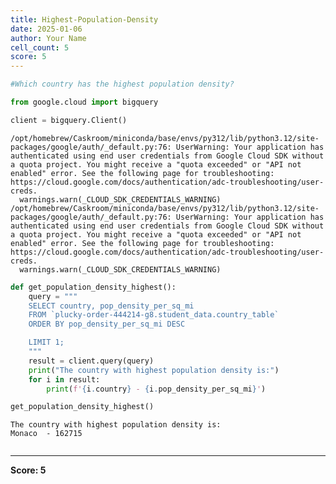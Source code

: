 ```yaml
---
title: Highest-Population-Density
date: 2025-01-06
author: Your Name
cell_count: 5
score: 5
---
```


```python
#Which country has the highest population density?
```


```python
from google.cloud import bigquery
```


```python
client = bigquery.Client()
```

    /opt/homebrew/Caskroom/miniconda/base/envs/py312/lib/python3.12/site-packages/google/auth/_default.py:76: UserWarning: Your application has authenticated using end user credentials from Google Cloud SDK without a quota project. You might receive a "quota exceeded" or "API not enabled" error. See the following page for troubleshooting: https://cloud.google.com/docs/authentication/adc-troubleshooting/user-creds. 
      warnings.warn(_CLOUD_SDK_CREDENTIALS_WARNING)
    /opt/homebrew/Caskroom/miniconda/base/envs/py312/lib/python3.12/site-packages/google/auth/_default.py:76: UserWarning: Your application has authenticated using end user credentials from Google Cloud SDK without a quota project. You might receive a "quota exceeded" or "API not enabled" error. See the following page for troubleshooting: https://cloud.google.com/docs/authentication/adc-troubleshooting/user-creds. 
      warnings.warn(_CLOUD_SDK_CREDENTIALS_WARNING)



```python
def get_population_density_highest():
    query = """
    SELECT country, pop_density_per_sq_mi
    FROM `plucky-order-444214-g8.student_data.country_table` 
    ORDER BY pop_density_per_sq_mi DESC

    LIMIT 1;
    """
    result = client.query(query)
    print("The country with highest population density is:")
    for i in result:
        print(f'{i.country} - {i.pop_density_per_sq_mi}')

get_population_density_highest()
```

    The country with highest population density is:
    Monaco  - 162715



```python

```


---
**Score: 5**

